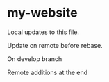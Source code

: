 # my-website

Local updates to this file.

Update on remote before rebase.

On develop branch


Remote additions at the end
